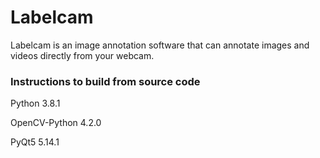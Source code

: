 # Labelcam
Labelcam is an image annotation software that can annotate images and videos directly from your webcam.

### Instructions to build from source code
Python 3.8.1

OpenCV-Python 4.2.0

PyQt5 5.14.1
